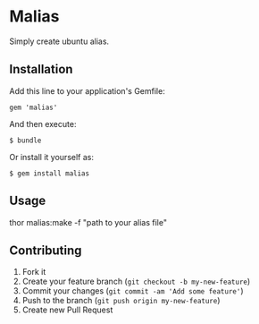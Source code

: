 # Malias

Simply create ubuntu alias.

## Installation

Add this line to your application's Gemfile:

    gem 'malias'

And then execute:

    $ bundle

Or install it yourself as:

    $ gem install malias

## Usage

thor malias:make -f "path to your alias file"

## Contributing

1. Fork it
2. Create your feature branch (`git checkout -b my-new-feature`)
3. Commit your changes (`git commit -am 'Add some feature'`)
4. Push to the branch (`git push origin my-new-feature`)
5. Create new Pull Request
